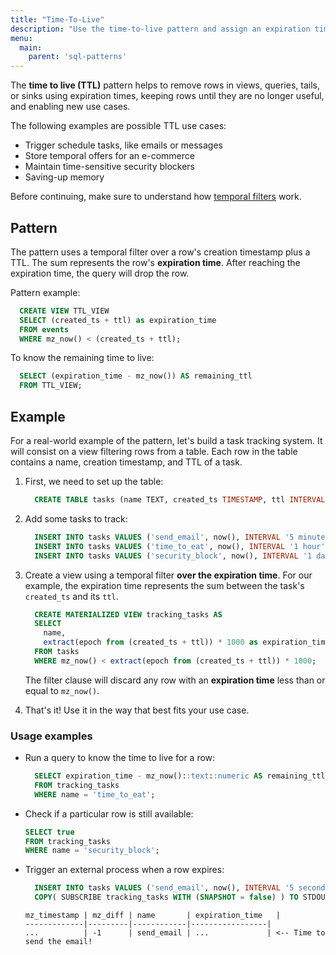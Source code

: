 ```yaml
---
title: "Time-To-Live"
description: "Use the time-to-live pattern and assign an expiration time for a particular row."
menu:
  main:
    parent: 'sql-patterns'
---
```


The **time to live (TTL)** pattern helps to remove rows in views, queries, tails, or sinks using expiration times, keeping rows until they are no longer useful, and enabling new use cases.

The following examples are possible TTL use cases:

- Trigger schedule tasks, like emails or messages
- Store temporal offers for an e-commerce
- Maintain time-sensitive security blockers
- Saving-up memory

Before continuing, make sure to understand how [temporal filters](/sql/patterns/temporal-filters/) work.

## Pattern

The pattern uses a temporal filter over a row's creation timestamp plus a TTL. The sum represents the row's **expiration time**. After reaching the expiration time, the query will drop the row.

Pattern example:
```sql
  CREATE VIEW TTL_VIEW
  SELECT (created_ts + ttl) as expiration_time
  FROM events
  WHERE mz_now() < (created_ts + ttl);
```

To know the remaining time to live:

```sql
  SELECT (expiration_time - mz_now()) AS remaining_ttl
  FROM TTL_VIEW;
```

## Example

For a real-world example of the pattern, let's build a task tracking system. It will consist on a view filtering rows from a table. Each row in the table contains a name, creation timestamp, and TTL of a task.

1.  First, we need to set up the table:
    ```sql
      CREATE TABLE tasks (name TEXT, created_ts TIMESTAMP, ttl INTERVAL);
    ```
1.  Add some tasks to track:
    ```sql
      INSERT INTO tasks VALUES ('send_email', now(), INTERVAL '5 minutes');
      INSERT INTO tasks VALUES ('time_to_eat', now(), INTERVAL '1 hour');
      INSERT INTO tasks VALUES ('security_block', now(), INTERVAL '1 day');
    ```
1. Create a view using a temporal filter **over the expiration time**. For our example, the expiration time represents the sum between the task's `created_ts` and its `ttl`.
    ```sql
      CREATE MATERIALIZED VIEW tracking_tasks AS
      SELECT
        name,
        extract(epoch from (created_ts + ttl)) * 1000 as expiration_time
      FROM tasks
      WHERE mz_now() < extract(epoch from (created_ts + ttl)) * 1000;
    ```

    The filter clause will discard any row with an **expiration time** less than or equal to `mz_now()`.
1. That's it! Use it in the way that best fits your use case.

### Usage examples

- Run a query to know the time to live for a row:
  ```sql
    SELECT expiration_time - mz_now()::text::numeric AS remaining_ttl_in_ms
    FROM tracking_tasks
    WHERE name = 'time_to_eat';
  ```

- Check if a particular row is still available:
  ```sql
  SELECT true
  FROM tracking_tasks
  WHERE name = 'security_block';
  ```

- Trigger an external process when a row expires:
  ```sql
    INSERT INTO tasks VALUES ('send_email', now(), INTERVAL '5 seconds');
    COPY( SUBSCRIBE tracking_tasks WITH (SNAPSHOT = false) ) TO STDOUT;

  ```
  ```nofmt
  mz_timestamp | mz_diff | name       | expiration_time   |
  -------------|---------|------------|-----------------|
  ...          | -1      | send_email | ...             | <-- Time to send the email!
  ```
